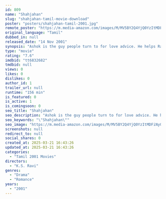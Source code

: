```yaml
---
id: 809
name: "Shahjahan"
slug: "shahjahan-tamil-movie-download"
poster: "posters/shahjahan-tamil-2001.jpg"
remote_poster: "https://m.media-amazon.com/images/M/MV5BY2Q4YjQ0YzItMDFiNy00ODllLTg2ZDctN2VkZDMzYzVlYjcwXkEyXkFqcGc@._V1_SX300.jpg"
original_language: "Tamil"
dubbed_in: null
released_date: "14 Nov 2001"
synopsis: "Ashok is the guy people turn to for love advice. He helps Raja succeed in wooing the girl he loves, only to realise later that the she is none other than Uma, the girl he himself is in love with."
type: "movie"
rating: "7.6"
imdbid: "tt6832682"
tmdbid: null
views: 0
likes: 0
dislikes: 0
author_id: 1
trailer_url: null
runtime: "156 min"
is_featured: 0
is_active: 1
is_comingsoon: 0
seo_title: "Shahjahan"
seo_description: "Ashok is the guy people turn to for love advice. He helps Raja succeed in wooing the girl he loves, only to realise later that the she is none other than Uma, the girl he himself is in love with."
seo_keywords: "\"Shahjahan\""
seo_image: "https://m.media-amazon.com/images/M/MV5BY2Q4YjQ0YzItMDFiNy00ODllLTg2ZDctN2VkZDMzYzVlYjcwXkEyXkFqcGc@._V1_SX300.jpg"
screenshots: null
redirect_to: null
social_shares: 0
created_at: 2025-03-21 16:43:26
updated_at: 2025-03-21 16:43:26
categories:
  - "Tamil 2001 Movies"
directors:
  - "K.S. Ravi"
genres:
  - "Drama"
  - "Romance"
years:
  - "2001"
---
```


